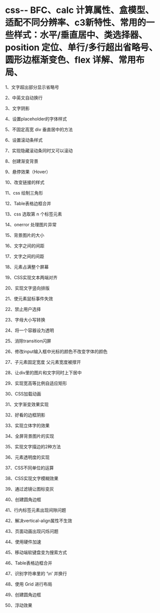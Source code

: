 # css-- BFC、calc 计算属性、盒模型、适配不同分辨率、c3新特性、常用的一些样式：水平/垂直居中、类选择器、position 定位、单行/多行超出省略号、圆形边框渐变色、flex 详解、常用布局、


1、文字超出部分显示省略号

2、中英文自动换行

3、文字阴影

4、设置placeholder的字体样式

5、不固定高宽 div 垂直居中的方法

6、设置滚动条样式

7、实现隐藏滚动条同时又可以滚动

8、创建渐变背景

9、悬停效果（Hover）

10、改变链接的样式

11、css 绘制三角形

12、Table表格边框合并

13、css 选取第 n 个标签元素

14、onerror 处理图片异常

15、背景图片的大小

16、文字之间的间距

17、文字之间的间距

18、元素占满整个屏幕

19、CSS实现文本两端对齐

20、实现文字竖向排版

21、使元素鼠标事件失效

22、禁止用户选择

23、字母大小写转换

24、将一个容器设为透明

25、消除transition闪屏

26、修改input输入框中光标的颜色不改变字体的颜色

27、子元素固定宽度 父元素宽度被撑开

28、让div里的图片和文字同时上下居中

29、实现宽高等比例自适应矩形

30、CSS加载动画

31、文字渐变效果实现

32、好看的边框阴影

33、实现立体字的效果

34、全屏背景图片的实现

35、实现文字描边的2种方法

36、元素透明度的实现

37、CSS不同单位的运算

38、CSS实现文字模糊效果

39、通过滤镜让图标变灰

 40、创建圆角边框

41、行内标签元素出现间隙问题

42、解决vertical-align属性不生效

43、页面动画出现闪烁问题

44、使用硬件加速

45、移动端软键盘变为搜索方式

46、Table表格边框合并 

47、识别字符串里的 ‘\n’ 并换行

 48、使用 Grid 进行布局

49、创建圆角边框

50、浮动效果

